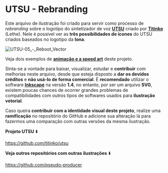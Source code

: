 # UTSU - Rebranding

Este arquivo de ilustração foi criado para servir como processo de _rebranding_ sobre o logotipo do sintetizador de voz **[UTSU](https://github.com/titinko/utsu)** criado por **[Titinko](https://github.com/titinko)** (Lethe). Nele é possível ver as **três possibilidades de ícones** do UTSU criados baseados no logotipo da **Iona**.

![UTSU-05_-_Reboot_Vector](https://github.com/user-attachments/assets/e50f86e0-e232-4027-84e0-767ed4a0209e)

Veja dois exemplos de **[animação e a speed art](https://www.youtube.com/watch?v=iF7Veys4gaE)** deste projeto.

Sinta-se a vontade para baixar, visualizar, estudar e **contribuir** com melhorias neste arquivo, desde que esteja disposto a **dar os devidos créditos** e **não usá-lo de forma comercial**. É **recomendado** utilizar o software **[Inkscape](https://inkscape.org/pt-br/)** na versão **1.4**, no entanto, por ser um arquivo **SVG**, existem poucas chances de ocorrer grandes problemas de compatibilidades com outros tipos de softwares usados para **ilustração vetorial**.

Caso queira **contribuir com a identidade visual deste projeto**, realize uma **ramificação** no repositório do GitHub e adicione sua alteração lá para fazermos uma comparação com outras versões da mesma ilustração.

**Projeto UTSU** ⬇️

https://github.com/titinko/utsu

**Veja outros repositórios com outras ilustrações** ⬇️

https://github.com/pseudo-producer
